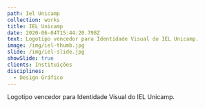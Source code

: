 ```yaml
---
path: Iel Unicamp
collection: works
title: IEL Unicamp
date: 2020-06-04T15:44:20.798Z
text: Logotipo vencedor para Identidade Visual do IEL Unicamp.
image: /img/iel-thumb.jpg
slide: /img/iel-slide.jpg
showSlide: true
clients: Instituições
disciplines:
  - Design Gráfico
---
```

Logotipo vencedor para Identidade Visual do IEL Unicamp.
